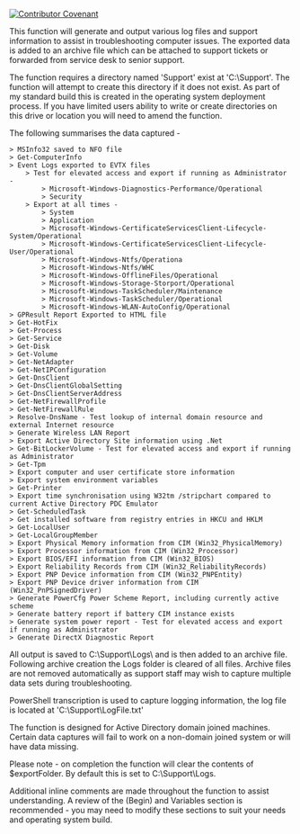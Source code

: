 [![Contributor Covenant](https://img.shields.io/badge/Contributor%20Covenant-v2.0%20adopted-ff69b4.svg)](code_of_conduct.md)

This function will generate and output various log files and support information to assist in troubleshooting computer issues. The exported data is added to an archive file which can be attached to support tickets or forwarded from service desk to senior support.

The function requires a directory named 'Support' exist at 'C:\Support\'. The function will attempt to create this directory if it does not exist. As part of my standard build this is created in the operating system deployment process. If you have limited users ability to write or create directories on this drive or location you will need to amend the function.

The following summarises the data captured - 

    > MSInfo32 saved to NFO file
    > Get-ComputerInfo
    > Event Logs exported to EVTX files
        > Test for elevated access and export if running as Administrator -
            > Microsoft-Windows-Diagnostics-Performance/Operational
            > Security
        > Export at all times -
            > System
            > Application
            > Microsoft-Windows-CertificateServicesClient-Lifecycle-System/Operational
            > Microsoft-Windows-CertificateServicesClient-Lifecycle-User/Operational
            > Microsoft-Windows-Ntfs/Operationa
            > Microsoft-Windows-Ntfs/WHC
            > Microsoft-Windows-OfflineFiles/Operational
            > Microsoft-Windows-Storage-Storport/Operational
            > Microsoft-Windows-TaskScheduler/Maintenance
            > Microsoft-Windows-TaskScheduler/Operational
            > Microsoft-Windows-WLAN-AutoConfig/Operational
    > GPResult Report Exported to HTML file
    > Get-HotFix
    > Get-Process
    > Get-Service
    > Get-Disk
    > Get-Volume
    > Get-NetAdapter
    > Get-NetIPConfiguration
    > Get-DnsClient
    > Get-DnsClientGlobalSetting
    > Get-DnsClientServerAddress
    > Get-NetFirewallProfile
    > Get-NetFirewallRule
    > Resolve-DnsName - Test lookup of internal domain resource and external Internet resource
    > Generate Wireless LAN Report
    > Export Active Directory Site information using .Net
    > Get-BitLockerVolume - Test for elevated access and export if running as Administrator
    > Get-Tpm
    > Export computer and user certificate store information
    > Export system environment variables
    > Get-Printer
    > Export time synchronisation using W32tm /stripchart compared to current Active Directory PDC Emulator
    > Get-ScheduledTask
    > Get installed software from registry entries in HKCU and HKLM
    > Get-LocalUser
    > Get-LocalGroupMember
    > Export Physical Memory information from CIM (Win32_PhysicalMemory)
    > Export Processor information from CIM (Win32_Processor)
    > Export BIOS/EFI information from CIM (Win32_BIOS)
    > Export Reliability Records from CIM (Win32_ReliabilityRecords)
    > Export PNP Device information from CIM (Win32_PNPEntity)
    > Export PNP Device driver information from CIM (Win32_PnPSignedDriver)
    > Generate PowerCfg Power Scheme Report, including currently active scheme
    > Generate battery report if battery CIM instance exists
    > Generate system power report - Test for elevated access and export if running as Administrator
    > Generate DirectX Diagnostic Report

All output is saved to C:\Support\Logs\ and is then added to an archive file. Following archive creation the Logs folder is cleared of all files. Archive files are not removed automatically as support staff may wish to capture multiple data sets during troubleshooting.

PowerShell transcription is used to capture logging information, the log file is located at 'C:\Support\LogFile.txt'

The function is designed for Active Directory domain joined machines. Certain data captures will fail to work on a non-domain joined system or will have data missing.

Please note - on completion the function will clear the contents of $exportFolder. By default this is set to C:\Support\Logs.

Additional inline comments are made throughout the function to assist understanding. A review of the (Begin) and Variables section is recommended - you may need to modify these sections to suit your needs and operating system build.
